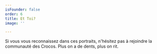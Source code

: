 ```yaml
---
isFounder: false
order: 6
title: Et Toi?
image: ''

---
```

Si vous vous reconnaissez dans ces portraits, n'hésitez pas à rejoindre la communauté des Crocos. Plus on a de dents, plus on rit.